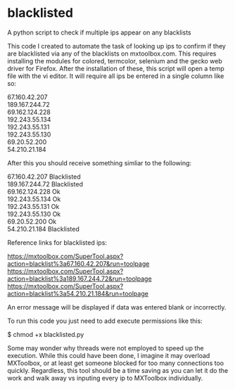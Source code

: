 # blacklisted
A python script to check if multiple ips appear on any blacklists

This code I created to automate the task of looking up ips to confirm if they are blacklisted via any of the blacklists on mxtoolbox.com. This requires installing the modules for colored, termcolor, selenium and the gecko web driver for Firefox. After the installation of these, this script will open a temp file with the vi editor. It will require all ips be entered in a single column like so:

67.160.42.207<br>
189.167.244.72<br>
69.162.124.228<br>
192.243.55.134<br>
192.243.55.131<br>
192.243.55.130<br>
69.20.52.200<br>
54.210.21.184<br>

After this you should receive something simliar to the following:

67.160.42.207 Blacklisted<br>
189.167.244.72 Blacklisted<br>
69.162.124.228 Ok<br>
192.243.55.134 Ok<br>
192.243.55.131 Ok<br>
192.243.55.130 Ok<br>
69.20.52.200 Ok<br>
54.210.21.184 Blacklisted<br>

Reference links for blacklisted ips:

https://mxtoolbox.com/SuperTool.aspx?action=blacklist%3a67.160.42.207&run=toolpage<br>
https://mxtoolbox.com/SuperTool.aspx?action=blacklist%3a189.167.244.72&run=toolpage<br>
https://mxtoolbox.com/SuperTool.aspx?action=blacklist%3a54.210.21.184&run=toolpage<br>

An error message will be displayed if data was entered blank or incorrectly.

To run this code you just need to add execute permissions like this:

$ chmod +x blacklisted.py

Some may wonder why threads were not employed to speed up the execution. While this could have been done, I imagine it may overload MXToolbox, or at least get someone blocked for too many connections too quickly. Regardless, this tool should be a time saving as you can let it do the work and walk away vs inputing every ip to MXToolbox individually. 

